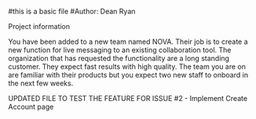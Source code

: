 #this is a basic file
#Author: Dean Ryan

Project information

You have been added to a new team named NOVA. Their job is to create a new function for live
messaging to an existing collaboration tool. The organization that has requested the
functionality are a long standing customer. They expect fast results with high quality. The team
you are on are familiar with their products but you expect two new staff to onboard in the next
few weeks. 

UPDATED FILE TO TEST THE FEATURE FOR ISSUE #2 - Implement Create Account page